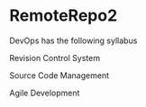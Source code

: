# RemoteRepo2
DevOps has the following syllabus

Revision Control System

Source Code Management

Agile Development
